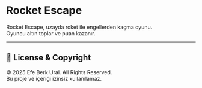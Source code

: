 # Rocket Escape

Rocket Escape, uzayda roket ile engellerden kaçma oyunu.  
Oyuncu altın toplar ve puan kazanır.

---

## 📜 License & Copyright

© 2025 Efe Berk Ural. All Rights Reserved.  
Bu proje ve içeriği izinsiz kullanılamaz.
